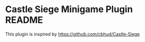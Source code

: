 # Castle Siege Minigame Plugin README

This plugin is inspired by https://github.com/cbhud/Castle-Siege
